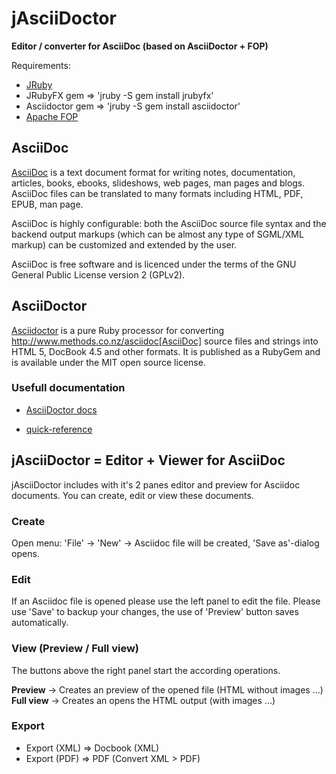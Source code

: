 jAsciiDoctor
============

**Editor / converter for AsciiDoc (based on AsciiDoctor + FOP)**

Requirements:

* [JRuby](http://www.jruby.org)
* JRubyFX gem => 'jruby -S gem install jrubyfx'
* Asciidoctor gem => 'jruby -S gem install asciidoctor'
* [Apache FOP](http://xmlgraphics.apache.org/fop)

## AsciiDoc

[AsciiDoc](http://www.methods.co.nz/asciidoc) is a text document format for writing notes, documentation, articles, books, ebooks, slideshows, web pages, man pages and blogs. 
AsciiDoc files can be translated to many formats including HTML, PDF, EPUB, man page.

AsciiDoc is highly configurable: both the AsciiDoc source file syntax and the backend output markups (which can be almost any type of SGML/XML markup) can be customized and extended by the user.

AsciiDoc is free software and is licenced under the terms of the GNU General Public License version 2 (GPLv2).

##  AsciiDoctor

[Asciidoctor](http://asciidoctor.org)  is a pure Ruby processor for converting http://www.methods.co.nz/asciidoc[AsciiDoc] source files and strings into HTML 5, DocBook 4.5 and other formats. 
It is published as a RubyGem and is available under the MIT open source license.


### Usefull documentation

* [AsciiDoctor docs](http://asciidoctor.org/docs)

* [quick-reference](http://asciidoctor.org/docs/asciidoc-syntax-quick-reference/)


## jAsciiDoctor = Editor + Viewer for AsciiDoc

jAsciiDoctor includes with it's 2 panes editor and preview for Asciidoc documents.
You can create, edit or view these documents.

### Create

Open menu: 'File' -> 'New'
-> Asciidoc file will be created, 'Save as'-dialog opens.

### Edit

If an Asciidoc file is opened please use the left panel to edit the file.
Please use 'Save' to backup your changes, the use of 'Preview' button saves automatically.

### View (Preview / Full view)

The buttons above the right panel start the according operations.

**Preview** -> Creates an preview of the opened file (HTML without images ...)
**Full view** -> Creates an opens the HTML output (with images ...)

### Export

* Export (XML)  =>  Docbook (XML)
* Export (PDF)  =>  PDF (Convert XML > PDF)
